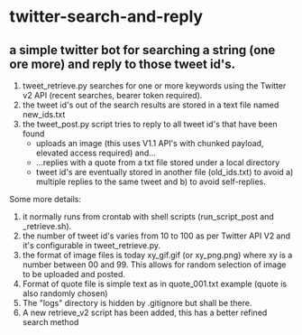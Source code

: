 # twitter-search-and-reply

## a simple twitter bot for searching a string (one ore more) and reply to those tweet id's.

1. tweet_retrieve.py searches for one or more keywords using the Twitter v2 API (recent searches, bearer token required). 
2. the tweet id's out of the search results are stored in a text file named new_ids.txt 
3. the tweet_post.py script tries to reply to all tweet id's that have been found
   - uploads an image (this uses V1.1 API's with chunked payload, elevated access required) and...
   - ...replies with a quote from a txt file stored under a local directory 
   - tweet id's are eventually stored in another file (old_ids.txt) to avoid a) multiple replies to the same tweet and b) to avoid self-replies. 

Some more details: 
1. it normally runs from crontab with shell scripts (run_script_post and _retrieve.sh).
2. the number of tweet id's varies from 10 to 100 as per Twitter API V2 and it's configurable in tweet_retrieve.py. 
3. the format of image files is today xy_gif.gif (or xy_png.png) where xy is a number between 00 and 99. This allows for random selection of image to be uploaded and posted. 
4. Format of quote file is simple text as in quote_001.txt example (quote is also randomly chosen)
5. The "logs" directory is hidden by .gitignore but shall be there. 
6. A new retrieve_v2 script has been added, this has a better refined search method

